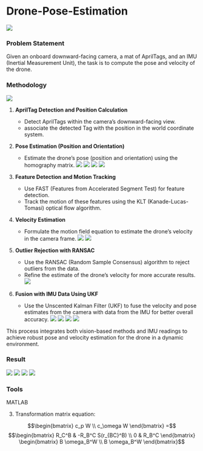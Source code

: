 # Drone-Pose-Estimation

<img src='jg.gif'>

### Problem Statement
Given an onboard downward-facing camera, a mat of AprilTags, and an IMU (Inertial Measurement Unit), the task is to compute the pose and velocity of the drone.

### Methodology

   <img src='state.png'>
   
1. **AprilTag Detection and Position Calculation**  
   - Detect AprilTags within the camera’s downward-facing view.
   - associate the detected Tag with the position in the world coordinate system.

2. **Pose Estimation (Position and Orientation)**  
   - Estimate the drone’s pose (position and orientation) using the homography matrix.
     <img src='Part1_eq1.png'>
     <img src='Part1_eq2.png'>
     <img src='Part1_eq3.png'>
     <img src='Part1_eq4.png'>

3. **Feature Detection and Motion Tracking**  
   - Use FAST (Features from Accelerated Segment Test) for feature detection.
   - Track the motion of these features using the KLT (Kanade-Lucas-Tomasi) optical flow algorithm.

4. **Velocity Estimation**  
   - Formulate the motion field equation to estimate the drone’s velocity in the camera frame.
     <img src='Part2_eq1.png'>
     <img src='Part2_eq2.png'>
     

5. **Outlier Rejection with RANSAC**  
   - Use the RANSAC (Random Sample Consensus) algorithm to reject outliers from the data.
   - Refine the estimate of the drone’s velocity for more accurate results.
     <img src='Part2_eq3.png'>

6. **Fusion with IMU Data Using UKF**  
   - Use the Unscented Kalman Filter (UKF) to fuse the velocity and pose estimates from the camera with data from the IMU for better overall accuracy.
     <img src='prediction.png'>
     <img src='update_1.png'>
     <img src='update_2.png'>
     <img src='measurement_model_2.png'> 

This process integrates both vision-based methods and IMU readings to achieve robust pose and velocity estimation for the drone in a dynamic environment.

### Result

<img src='part2_data2.png'>
<img src='part2_data1.png'>
<img src='part1_data_1.png'>
<img src='part1_data_2.png'>

### Tools
MATLAB




3. Transformation matrix equation:
   
$$\begin{bmatrix}
c_p W \\
c_\omega W
\end{bmatrix}
=$$ $$\begin{bmatrix}
R_C^B & -R_B^C S(r_{BC}^B) \\
0 & R_B^C
\end{bmatrix}
\begin{bmatrix}
B \omega_B^W \\
B \omega_B^W
\end{bmatrix}$$
 


